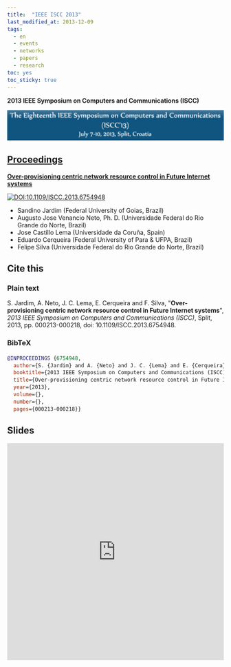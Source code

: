 ```yaml
---
title:  "IEEE ISCC 2013"
last_modified_at: 2013-12-09
tags:
  - en
  - events
  - networks
  - papers
  - research
toc: yes
toc_sticky: true
---
```


**2013 IEEE Symposium on Computers and Communications (ISCC)**

[![](/assets/images/posts/2013-07-10-iscc13.png)](https://iscc2013.ieee-iscc.org/)

## [Proceedings](https://ieeexplore.ieee.org/xpl/conhome/6746555/proceeding)

[**Over-provisioning centric network resource control in Future Internet systems**](https://ieeexplore.ieee.org/document/6754948)

[![DOI:10.1109/ISCC.2013.6754948](https://zenodo.org/badge/DOI/10.1109/ISCC.2013.6754948.svg)](https://doi.org/10.1109/ISCC.2013.6754948)

 - Sandino Jardim (Federal University of Goias, Brazil)
 - Augusto Jose Venancio Neto, Ph. D. (Universidade Federal do Rio Grande do Norte, Brazil)
 - Jose Castillo Lema (Universidade da Coruña, Spain)
 - Eduardo Cerqueira (Federal University of Para & UFPA, Brazil)
 - Felipe Silva (Universidade Federal do Rio Grande do Norte, Brazil)

## Cite this

### Plain text

S. Jardim, A. Neto, J. C. Lema, E. Cerqueira and F. Silva, "**Over-provisioning centric network resource control in Future Internet systems**", *2013 IEEE Symposium on Computers and Communications (ISCC)*, Split, 2013, pp. 000213-000218, doi: 10.1109/ISCC.2013.6754948.

### BibTeX

```bibtex
@INPROCEEDINGS {6754948,
  author={S. {Jardim} and A. {Neto} and J. C. {Lema} and E. {Cerqueira} and F. {Silva}},
  booktitle={2013 IEEE Symposium on Computers and Communications (ISCC)},
  title={Over-provisioning centric network resource control in Future Internet systems},
  year={2013},
  volume={},
  number={},
  pages={000213-000218}}
```

## Slides

<iframe src="https://docs.google.com/gview?url=https://raw.githubusercontent.com/josecastillolema/talks/master/2013-iscc/slides.pdf&embedded=true" style="width:100%; height: unset; aspect-ratio: 1/1;" frameborder="0"></iframe>